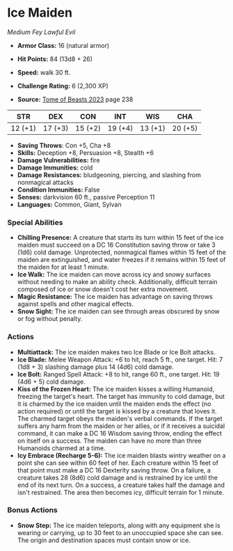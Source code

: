 # Ice Maiden

*Medium* *Fey* *Lawful Evil*

- **Armor Class:** 16 (natural armor)
- **Hit Points:** 84 (13d8 + 26)
- **Speed:** walk 30 ft.

- **Challenge Rating:** 6 (2,300 XP)
- **Source:** [Tome of Beasts 2023](https://koboldpress.com/kpstore/product/tome-of-beasts-1-2023-edition/) page 238

| STR | DEX | CON | INT | WIS | CHA |
| --- | --- | --- | --- | --- | --- |
| 12 (+1) | 17 (+3) | 15 (+2) | 19 (+4) | 13 (+1) | 20 (+5) |

- **Saving Throws**: Con +5, Cha +8
- **Skills:** Deception +8, Persuasion +8, Stealth +6
- **Damage Vulnerabilities:** fire
- **Damage Immunities:** cold
- **Damage Resistances:** bludgeoning, piercing, and slashing from nonmagical attacks
- **Condition Immunities:** False
- **Senses:** darkvision 60 ft., passive Perception 11
- **Languages:** Common, Giant, Sylvan

### Special Abilities

- **Chilling Presence:** A creature that starts its turn within 15 feet of the ice maiden must succeed on a DC 16 Constitution saving throw or take 3 (1d6) cold damage. Unprotected, nonmagical flames within 15 feet of the maiden are extinguished, and water freezes if it remains within 15 feet of the maiden for at least 1 minute.
- **Ice Walk:** The ice maiden can move across icy and snowy surfaces without needing to make an ability check. Additionally, difficult terrain composed of ice or snow doesn't cost her extra movement.
- **Magic Resistance:** The ice maiden has advantage on saving throws against spells and other magical effects.
- **Snow Sight:** The ice maiden can see through areas obscured by snow or fog without penalty.

### Actions

- **Multiattack:** The ice maiden makes two Ice Blade or Ice Bolt attacks.
- **Ice Blade:** Melee Weapon Attack: +6 to hit, reach 5 ft., one target. Hit: 7 (1d8 + 3) slashing damage plus 14 (4d6) cold damage.
- **Ice Bolt:** Ranged Spell Attack: +8 to hit, range 60 ft., one target. Hit: 19 (4d6 + 5) cold damage.
- **Kiss of the Frozen Heart:** The ice maiden kisses a willing Humanoid, freezing the target's heart. The target has immunity to cold damage, but it is charmed by the ice maiden until the maiden ends the effect (no action required) or until the target is kissed by a creature that loves it. The charmed target obeys the maiden's verbal commands. If the target suffers any harm from the maiden or her allies, or if it receives a suicidal command, it can make a DC 16 Wisdom saving throw, ending the effect on itself on a success. The maiden can have no more than three Humanoids charmed at a time.
- **Icy Embrace (Recharge 5-6):** The ice maiden blasts wintry weather on a point she can see within 60 feet of her. Each creature within 15 feet of that point must make a DC 16 Dexterity saving throw. On a failure, a creature takes 28 (8d6) cold damage and is restrained by ice until the end of its next turn. On a success, a creature takes half the damage and isn't restrained. The area then becomes icy, difficult terrain for 1 minute.

### Bonus Actions

- **Snow Step:** The ice maiden teleports, along with any equipment she is wearing or carrying, up to 30 feet to an unoccupied space she can see. The origin and destination spaces must contain snow or ice.
